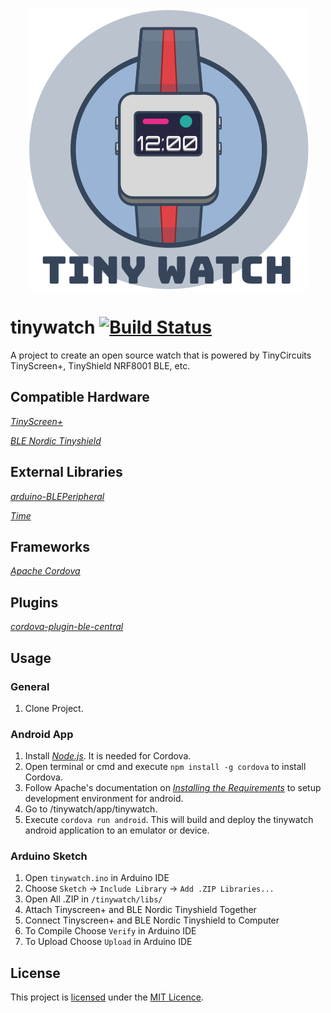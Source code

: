 <p align="center"><img src="https://github.com/cbolgiano/tinywatch/blob/develop/img/tinywatch.png" /> </p>

# tinywatch [![Build Status](https://travis-ci.org/cbolgiano/tinywatch.svg?branch=develop)](https://travis-ci.org/cbolgiano/tinywatch)
A project to create an open source watch that is powered by TinyCircuits TinyScreen+, TinyShield NRF8001 BLE, etc.

## Compatible Hardware

*[TinyScreen+](https://tinycircuits.com/collections/all/products/tinyscreenplus)*

*[BLE Nordic Tinyshield](https://tinycircuits.com/collections/all/products/bluetooth-low-energy-nordic-tinyshield)*

## External Libraries

*[arduino-BLEPeripheral](https://github.com/sandeepmistry/arduino-BLEPeripheral)*

*[Time](https://github.com/PaulStoffregen/Time)*

## Frameworks

*[Apache Cordova](https://cordova.apache.org/)*

## Plugins

*[cordova-plugin-ble-central](https://github.com/don/cordova-plugin-ble-central)*

## Usage

### General 
1. Clone Project.

### Android App
1. Install *[Node.js](https://nodejs.org/en/)*. It is needed for Cordova.
2. Open terminal or cmd and execute ```npm install -g cordova``` to install Cordova.
3. Follow Apache's documentation on *[Installing the Requirements](https://cordova.apache.org/docs/en/latest/guide/platforms/android/index.html#installing-the-requirements)* to setup development environment for android.
4. Go to /tinywatch/app/tinywatch.
5. Execute ```cordova run android```. This will build and deploy the tinywatch android application to an emulator or device.

### Arduino Sketch
1. Open ```tinywatch.ino``` in Arduino IDE
2. Choose ```Sketch``` -> ```Include Library``` -> ```Add .ZIP Libraries...```
3. Open All .ZIP in ```/tinywatch/libs/```
4. Attach Tinyscreen+ and BLE Nordic Tinyshield Together
5. Connect Tinyscreen+ and BLE Nordic Tinyshield to Computer
6. To Compile Choose ```Verify``` in Arduino IDE
7. To Upload Choose ```Upload``` in Arduino IDE

## License

This project is [licensed](LICENSE) under the [MIT Licence](http://en.wikipedia.org/wiki/MIT_License).
